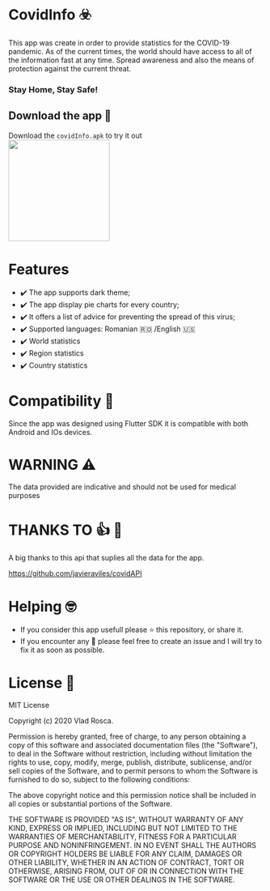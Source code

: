 # CovidInfo :biohazard:
This app was create in order to provide statistics for the COVID-19 pandemic.
As of the current times, the world should have access to all of the information fast at any time.
Spread awareness and also the means of protection against the current threat.
### Stay Home, Stay Safe!

## Download the app :calling:
Download the `covidInfo.apk` to try it out
<br>
<a href="https://bit.ly/betatojuwa"><img src="https://playerzon.com/asset/download.png" width="200"></img></a>
<br>


# Features
- :heavy_check_mark: The app supports dark theme;
- :heavy_check_mark: The app display pie charts for every country;
- :heavy_check_mark: It offers a list of advice for preventing the spread of this virus;
- :heavy_check_mark: Supported languages: Romanian :romania: /English :us:
- :heavy_check_mark: World statistics
- :heavy_check_mark: Region statistics
- :heavy_check_mark: Country statistics


# Compatibility :iphone:
Since the app was designed using Flutter SDK it is compatible with both Android and IOs devices.
 
 
# WARNING :warning: 
The data provided are indicative and should not be used for medical purposes


# THANKS TO :+1: :hugs:
A big thanks to this api that suplies all the data for the app.

https://github.com/javieraviles/covidAPI


# Helping :nerd_face:
- If you consider this app usefull please :star: this repository, or share it.
- If you encounter any :bug: please feel free to create an issue and I will try to fix it as soon as possible.


# License :scroll:
MIT License

Copyright (c) 2020 Vlad Rosca.

Permission is hereby granted, free of charge, to any person obtaining a copy
of this software and associated documentation files (the "Software"), to deal
in the Software without restriction, including without limitation the rights
to use, copy, modify, merge, publish, distribute, sublicense, and/or sell
copies of the Software, and to permit persons to whom the Software is
furnished to do so, subject to the following conditions:

The above copyright notice and this permission notice shall be included in all
copies or substantial portions of the Software.

THE SOFTWARE IS PROVIDED "AS IS", WITHOUT WARRANTY OF ANY KIND, EXPRESS OR
IMPLIED, INCLUDING BUT NOT LIMITED TO THE WARRANTIES OF MERCHANTABILITY,
FITNESS FOR A PARTICULAR PURPOSE AND NONINFRINGEMENT. IN NO EVENT SHALL THE
AUTHORS OR COPYRIGHT HOLDERS BE LIABLE FOR ANY CLAIM, DAMAGES OR OTHER
LIABILITY, WHETHER IN AN ACTION OF CONTRACT, TORT OR OTHERWISE, ARISING FROM,
OUT OF OR IN CONNECTION WITH THE SOFTWARE OR THE USE OR OTHER DEALINGS IN THE
SOFTWARE.
